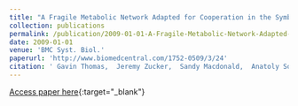 ```yaml
---
title: "A Fragile Metabolic Network Adapted for Cooperation in the Symbiotic Bacterium Buchnera Aphidicola"
collection: publications
permalink: /publication/2009-01-01-A-Fragile-Metabolic-Network-Adapted-for-Cooperation-in-the-Symbiotic-Bacterium-Buchnera-Aphidicola
date: 2009-01-01
venue: 'BMC Syst. Biol.'
paperurl: 'http://www.biomedcentral.com/1752-0509/3/24'
citation: ' Gavin Thomas,  Jeremy Zucker,  Sandy Macdonald,  Anatoly Sorokin,  Igor Goryanin,  Angela Douglas, &quot;A Fragile Metabolic Network Adapted for Cooperation in the Symbiotic Bacterium Buchnera Aphidicola.&quot; BMC Syst. Biol., 2009.'
---
```

[Access paper here](http://www.biomedcentral.com/1752-0509/3/24){:target="_blank"}
